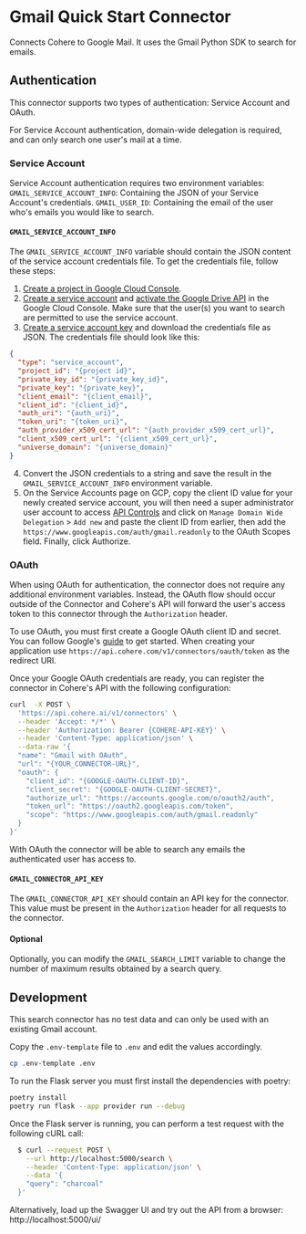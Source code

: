 # Gmail Quick Start Connector

Connects Cohere to Google Mail. It uses the Gmail Python SDK to search for emails.

## Authentication

This connector supports two types of authentication: Service Account and OAuth.

For Service Account authentication, domain-wide delegation is required, and can only search one user's mail at a time.

### Service Account

Service Account authentication requires two environment variables:
`GMAIL_SERVICE_ACCOUNT_INFO`: Containing the JSON of your Service Account's credentials.
`GMAIL_USER_ID`: Containing the email of the user who's emails you would like to search.

#### `GMAIL_SERVICE_ACCOUNT_INFO`

The `GMAIL_SERVICE_ACCOUNT_INFO` variable should contain the JSON content of the service account credentials file. To get the credentials file, follow these steps:

1. [Create a project in Google Cloud Console](https://cloud.google.com/resource-manager/docs/creating-managing-projects).
2. [Create a service account](https://cloud.google.com/iam/docs/creating-managing-service-accounts) and [activate the Google Drive API](https://console.cloud.google.com/apis/api/drive.googleapis.com) in the Google Cloud Console. Make sure that the user(s) you want to search are permitted to use the service account.
3. [Create a service account key](https://cloud.google.com/iam/docs/creating-managing-service-account-keys) and download the credentials file as JSON. The credentials file should look like this:

```json
{
  "type": "service_account",
  "project_id": "{project id}",
  "private_key_id": "{private_key_id}",
  "private_key": "{private_key}",
  "client_email": "{client_email}",
  "client_id": "{client_id}",
  "auth_uri": "{auth_uri}",
  "token_uri": "{token_uri}",
  "auth_provider_x509_cert_url": "{auth_provider_x509_cert_url}",
  "client_x509_cert_url": "{client_x509_cert_url}",
  "universe_domain": "{universe_domain}"
}
```

4. Convert the JSON credentials to a string and save the result in the `GMAIL_SERVICE_ACCOUNT_INFO` environment variable.
5. On the Service Accounts page on GCP, copy the client ID value for your newly created service account, you will then need a super administrator user account to access [API Controls](https://admin.google.com/ac/accountchooser?continue=https://admin.google.com/ac/owl) and click on `Manage Domain Wide Delegation` > `Add new` and paste the client ID from earlier, then add the `https://www.googleapis.com/auth/gmail.readonly` to the OAuth Scopes field. Finally, click Authorize.

### OAuth

When using OAuth for authentication, the connector does not require any additional environment variables. Instead, the OAuth flow should occur outside of the Connector and Cohere's API will forward the user's access token to this connector through the `Authorization` header.

To use OAuth, you must first create a Google OAuth client ID and secret. You can follow Google's [guide](https://developers.google.com/identity/protocols/oauth2/web-server#creatingcred) to get started. When creating your application use `https://api.cohere.com/v1/connectors/oauth/token` as the redirect URI.

Once your Google OAuth credentials are ready, you can register the connector in Cohere's API with the following configuration:

```bash
curl  -X POST \
  'https://api.cohere.ai/v1/connectors' \
  --header 'Accept: */*' \
  --header 'Authorization: Bearer {COHERE-API-KEY}' \
  --header 'Content-Type: application/json' \
  --data-raw '{
  "name": "Gmail with OAuth",
  "url": "{YOUR_CONNECTOR-URL}",
  "oauth": {
    "client_id": "{GOOGLE-OAUTH-CLIENT-ID}",
    "client_secret": "{GOOGLE-OAUTH-CLIENT-SECRET}",
    "authorize_url": "https://accounts.google.com/o/oauth2/auth",
    "token_url": "https://oauth2.googleapis.com/token",
    "scope": "https://www.googleapis.com/auth/gmail.readonly"
  }
}'
```

With OAuth the connector will be able to search any emails the authenticated user has access to.

#### `GMAIL_CONNECTOR_API_KEY`

The `GMAIL_CONNECTOR_API_KEY` should contain an API key for the connector. This value must be present in the `Authorization` header for all requests to the connector.

#### Optional

Optionally, you can modify the `GMAIL_SEARCH_LIMIT` variable to change the number of maximum results obtained by a search query.

## Development

This search connector has no test data and can only be used with an existing Gmail account.

Copy the `.env-template` file to `.env` and edit the values accordingly.

```bash
cp .env-template .env
```

To run the Flask server you must first install the dependencies with poetry:

```bash
poetry install
poetry run flask --app provider run --debug
```

Once the Flask server is running, you can perform a test request with the following cURL call:

```bash
  $ curl --request POST \
    --url http://localhost:5000/search \
    --header 'Content-Type: application/json' \
    --data '{
    "query": "charcoal"
  }'
```

Alternatively, load up the Swagger UI and try out the API from a browser: http://localhost:5000/ui/
